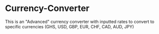 # Currency-Converter
This is an "Advanced" currency converter with inputted rates to convert to specific currencies (GHS, USD, GBP, EUR, CHF, CAD, AUD, JPY)
